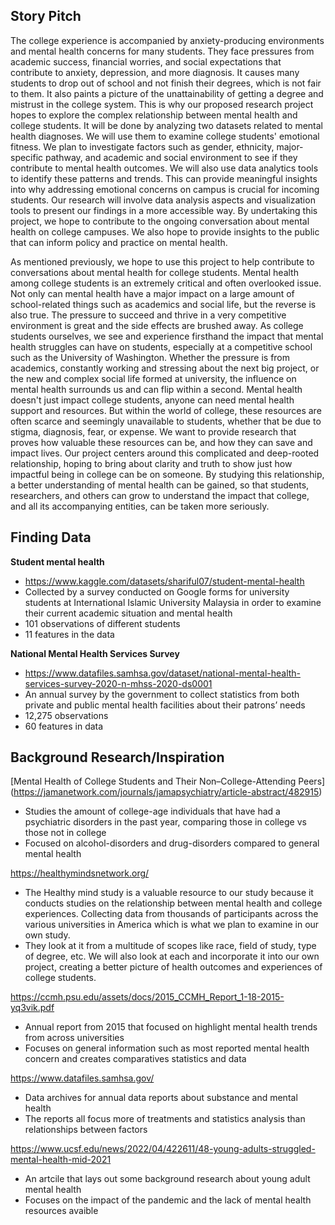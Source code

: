 ## Story Pitch

The college experience is accompanied by anxiety-producing environments and mental health concerns for many students. They face pressures from academic success, financial worries, and social expectations that contribute to anxiety, depression, and more diagnosis. It causes many students to drop out of school and not finish their degrees, which is not fair to them. It also paints a picture of the unattainability of getting a degree and mistrust in the college system. This is why our proposed research project hopes to explore the complex relationship between mental health and college students. It will be done by analyzing two datasets related to mental health diagnoses. We will use them to examine college students' emotional fitness. We plan to investigate factors such as gender, ethnicity, major-specific pathway, and academic and social environment to see if they contribute to mental health outcomes. We will also use data analytics tools to identify these patterns and trends. This can provide meaningful insights into why addressing emotional concerns on campus is crucial for incoming students. Our research will involve data analysis aspects and visualization tools to present our findings in a more accessible way. By undertaking this project, we hope to contribute to the ongoing conversation about mental health on college campuses. We also hope to provide insights to the public that can inform policy and practice on mental health.


As mentioned previously, we hope to use this project to help contribute to conversations about mental health for college students. Mental health among college students is an extremely critical and often overlooked issue. Not only can mental health have a major impact on a large amount of school-related things such as academics and social life, but the reverse is also true. The pressure to succeed and thrive in a very competitive environment is great and the side effects are brushed away. As college students ourselves, we see and experience firsthand the impact that mental health struggles can have on students, especially at a competitive school such as the University of Washington. Whether the pressure is from academics, constantly working and stressing about the next big project, or the new and complex social life formed at university, the influence on mental health surrounds us and can flip within a second. Mental health doesn't just impact college students, anyone can need mental health support and resources. But within the world of college, these resources are often scarce and seemingly unavailable to students, whether that be due to stigma, diagnosis, fear, or expense. We want to provide research that proves how valuable these resources can be, and how they can save and impact lives. Our project centers around this complicated and deep-rooted relationship, hoping to bring about clarity and truth to show just how impactful being in college can be on someone. By studying this relationship, a better understanding of mental health can be gained, so that students, researchers, and others can grow to understand the impact that college, and all its accompanying entities, can be taken more seriously.


## Finding Data
**Student mental health**
- https://www.kaggle.com/datasets/shariful07/student-mental-health
- Collected by a survey conducted on Google forms for university students at International Islamic University Malaysia in order to examine their current academic situation and mental health
- 101 observations of different students 
- 11 features in the data

**National Mental Health Services Survey**
- https://www.datafiles.samhsa.gov/dataset/national-mental-health-services-survey-2020-n-mhss-2020-ds0001 
- An annual survey by the government to collect statistics from both private and public mental health facilities about their patrons’ needs
- 12,275 observations 
- 60 features in data


## Background Research/Inspiration
[Mental Health of College Students and Their Non–College-Attending Peers] (https://jamanetwork.com/journals/jamapsychiatry/article-abstract/482915)

- Studies the amount of college-age individuals that have had a psychiatric disorders in the past year, comparing those in college vs those not in college
- Focused on alcohol-disorders and drug-disorders compared to general mental health

https://healthymindsnetwork.org/
- The Healthy mind study is a valuable resource to our study because it conducts studies on the relationship between mental health and college experiences. Collecting data from thousands of participants across the various universities in America which is what we plan to examine in our own study.
- They look at it from a multitude of scopes like race, field of study, type of degree, etc. We will also look at each and incorporate it into our own project, creating a better picture of health outcomes and experiences of college students.

https://ccmh.psu.edu/assets/docs/2015_CCMH_Report_1-18-2015-yq3vik.pdf 
- Annual report from 2015 that focused on highlight mental health trends from across universities
- Focuses on general information such as most reported mental health concern and creates comparatives statistics and data

https://www.datafiles.samhsa.gov/ 
- Data archives for annual data reports about substance and mental health 
- The reports all focus more of treatments and statistics analysis than relationships between factors

https://www.ucsf.edu/news/2022/04/422611/48-young-adults-struggled-mental-health-mid-2021
- An artcile that lays out some background research about young adult mental health
- Focuses on the impact of the pandemic and the lack of mental health resources avaible
